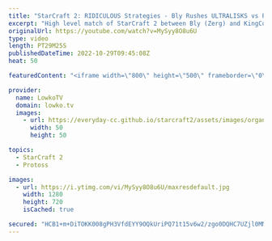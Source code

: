 ```yaml
---
title: "StarCraft 2: RIDICULOUS Strategies - Bly Rushes ULTRALISKS vs Protoss!"
excerpt: "High level match of StarCraft 2 between Bly (Zerg) and KingCobra (Protoss). Overall the strategies that are played in this game are very far from the ordinary build orders we usually see.  Support my work on Patreon: https://www.patreon.com/lowkotv Become a YouTube member: https://lowko.tv/join  More"
originalUrl: https://youtube.com/watch?v=MySyy8O8u6U
type: video
length: PT29M25S
publishedDateTime: 2022-10-29T09:45:08Z
heat: 50

featuredContent: "<iframe width=\"800\" height=\"500\" frameborder=\"0\" src=\"https://www.youtube.com/embed/MySyy8O8u6U\" allow=\"accelerometer; autoplay; encrypted-media; gyroscope; picture-in-picture\" allowfullscreen></iframe>"

provider:
  name: LowkoTV
  domain: lowko.tv
  images:
    - url: https://everyday-cc.github.io/starcraft2/assets/images/organizations/lowko.tv-50x50.jpg
      width: 50
      height: 50

topics:
  - StarCraft 2
  - Protoss

images:
  - url: https://i.ytimg.com/vi/MySyy8O8u6U/maxresdefault.jpg
    width: 1280
    height: 720
    isCached: true

secured: "HCB1+m+DiTOKK008gPH3VfdEYY9OQkUriPQ71t15v6w2/zgo0DQHC7UZjl0MMEe5Zm7Qb9Yc4bxnx6DEVbiXlMbfRqL98RacRYN18hc2dFmFvo2RVg/d+EatTaiVmb1A4Hpz4N6MedwjmUmmONMO5obdNSWDXTu8MxW06/X5kR+9JZm2TSgxeDsnvEfpYZFhSeaFilNTALTNa5p/zbvRvrJ0owrzC0XoxK5R++CHkYhxsRfdifzZG6MGGttLgZTRzWzQh+sBmA5jWCnWk8HvUwyveBMPv8UHG71Rb9A3bre0/0O1VY/kCG5+Y/EGcV+RZLqDQd77ikj2BJGQL3QW7Xfys9cUsQPCmPePwByVa9vdNn4GPFzu1IdbIHlQBqLaolCVK3KQuIaIa1mfuIxDEDvMh27qfuHbVl+0BD6mUVb31ijCjJ5kSqgZrHE7+NTT;OsC8tE0IGPCxoaluaTJfpQ=="
---
```


